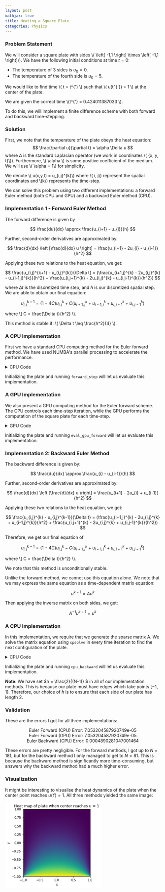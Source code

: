 ```yaml
---
layout: post
mathjax: true
title: Heating a Square Plate
categories: Physics
---
```


### Problem Statement ### 

We will consider a square plate with sides \\( \left[ -1,1 \right] \times \left[ -1,1 \right]\\). We have the following initial conditions at time $t=0$: 

*   The temperature of 3 sides is  $u_0=0$.
*   The temperature of the fourth side is $u_0=5$.

We would like to find time \\( t = t^{'} \\) such that \\( u(t^{'}) = 1 \\) at the center of the plate.

We are given the correct time \\(t^{'} = 0.424011387033 \\). 

To do this, we will implement a finite difference scheme with both forward and backward time-stepping. 


### Solution ###

First, we note that the temperature of the plate obeys the heat equation: 
$$
\frac{\partial u}{\partial t} = \alpha \Delta u
$$
where $\Delta$ is the standard Laplacian operator (we work in coordinates \\( \{x, y, t\}\\)). Furthermore, \\( \alpha \\) is some positive coefficient of the medium. We will use \\( \alpha = 1\\) for simplicity. 

We denote \\( u(x,y,t) = u_{i,j}^{k}\\) where \\( i, j\\) represent the spatial coordinates and \\(k\\) represents the time-step. 

We can solve this problem using two different implementations: a forward Euler method (both CPU and GPU) and a backward Euler method (CPU). 


### Implementation 1 - Forward Euler Method

The forward difference is given by 

$$
\frac{du}{dx} \approx \frac{u_{i+1} - u_{i}}{h}
$$

Further, second-order derivatives are approximated by: 

$$
\frac{d}{dx} \left [\frac{d}{dx} u \right] =
\frac{u_{i+1} - 2u_{i} - u_{i-1}}{h^2}
$$

Applying these two relations to the heat equation, we get: 

$$
\frac{u_{i,j}^{k+1} - u_{i,j}^{k}}{\Delta t} = 
(\frac{u_{i+1,j}^{k} - 2u_{i,j}^{k} - u_{i-1,j}^{k}}{h^2} + 
\frac{u_{i,j+1}^{k} - 2u_{i,j}^{k} - u_{i,j-1}^{k}}{h^2})
$$

where $\Delta t$ is the discretized time step, and $h$ is our discretized spatial step. We are able to obtain our final equation:

$$
u_{i,j}^{k+1} = (1-4C)u_{i,j}^{k} + C(u_{i+1,j}^{k} + 
u_{i-1,j}^{k} + u_{i,j+1}^{k} +
u_{i,j-1}^{k})
$$

where \\( C = \frac{\Delta t}{h^2} \\). 

This method is stable if: \\( \Delta t \leq \frac{h^2}{4} \\). 


### A CPU Implementation ###

First we have a standard CPU computing method for the Euler forward method. We have used NUMBA's parallel processing to accelerate the performance. 

<details>
<summary>CPU Code</summary>
<p>

```python
def initialize(N, iterations): 
    """
    Creates the initial array for the plate
    ---
    N = plate size 
    iterations: number of time steps
    """
    #Initializaing the plate
    plate = np.zeros((iterations, N, N))
    plate[ :, N-1, :] = 5
    
    return plate

@njit
def forward_step(plate, N, iterations):
    """
    Performs forward euler method 
    ----
    plate = array representing the temperatures of the plate
    N = plate dimensions (spatial)
    iterations = number of time-steps we wish to perform
    """

    alpha = 1
    h = 2/(N-1)
    time_step = (h**2)/(4*alpha)
    C = time_step/(h**2)

    middle = (N-1)//2
    result_time = 0
    for k in prange(0, iterations-1): 
      for i in range(1, N-1): 
        for j in range(1,N-1): 
            if plate[k, middle, middle] >= 1.0: 
                result_time = k
                print('CPU Iterations: ', result_time)
                return result_time
            plate[k+1, i, j] = (1-4*C)*(plate[k, i,j]) + C*(plate[ k, i+1, j] + plate[ k, i-1, j] + plate[ k, i, j+1] + plate[ k, i, j-1])
      
    return 999
```

</p>
</details> 

Initializing the plate and running ``forward_step`` will let us evaluate this implementation.

### A GPU Implementation ###

We also present a GPU computing method for the Euler forward scheme. The CPU controls each time-step iteration, while the GPU performs the computation of the square plate for each time-step. 

<details>
    <summary> GPU Code </summary>
<p>

```python
## Our GPU Kernel ##
@cuda.jit
def gpu_forward(N, input_array, C, result_array):
    ## Shared Memory Arrays ##
    shared = cuda.shared.array((34, 34), numba.float32)

    ## Positioning - Local ##
    tx = cuda.threadIdx.x
    ty = cuda.threadIdx.y

    ## Positioning - Global ##
    px, py = cuda.grid(2)
    index = (N-2)*py + px

    if px >= N-2:
        return
    if py >= N-2: 
        return

    ## Loading data into shared memory ##
    # Middle
    shared[tx+1, ty+1] = input_array[(N-2)*py + px]

    # Filling in the edges
    if px == 0: 
        shared[tx, ty+1] = 0
    if px == N-3: 
        shared[tx+2, ty+1] = 0
    if py == 0: 
        shared[tx+1, ty] = 0
    if py == N-3: 
        shared[tx+1, ty+2] = 5

    if (tx == 0) and (px != 0):
        shared[tx,ty+1] = input_array[(N-2)*py + px - 1] 
    if (tx == 31) and (px != N-3):
        shared[tx+2, ty+1] = input_array[(N-2)*py + px + 1]
    if (ty == 0) and (py != 0): 
        shared[tx+1, ty] = input_array[(N-2)*(py-1) + px] 
    if (ty == 31) and (py != N-3): 
        shared[tx+1, ty+2] = input_array[(N-2)*(py+1) + px]

    # Sync Threads
    cuda.syncthreads()

    ## Performing Stencil ##
    if index < (N-2)**2: 
        stencil = (1-4*C)*shared[tx+1,ty+1] + C*(shared[tx,ty+1] + shared[tx+2,ty+1] + shared[tx+1,ty] + shared[tx+1,ty+2]) 
        result_array[index] = stencil

        # Sync Threads
        cuda.syncthreads()


## A function to help evaluate the GPU kernel ##
def eval_gpu_forward(gpu_plate, N, iterations): 
    """
    Create initial array and evaluates GPU Euler forward step
    """
    SX = 32
    SY = 32
    nblocks = (N + SX - 1) // SX
    blockspergrid = (nblocks, nblocks)
    threadsperblock = (SX, SY)

    middle = (N-1)//2

    for k in range(0, iterations-1): 
        gpu_prev_plate = gpu_plate[k, 1:(N-1), 1:(N-1)].reshape((N-2)**2)
        gpu_result = np.zeros((N-2)**2, dtype = np.float32)

        gpu_forward[blockspergrid, threadsperblock](N, gpu_prev_plate, C, gpu_result)
        gpu_plate[k+1, 1:(N-1), 1:(N-1)] = gpu_result.reshape((N-2), (N-2))

        if gpu_plate[k+1, middle, middle] >= 1.0: 
            gpu_time = k + 1
            print('GPU Iterations: ', gpu_time)
            return gpu_plate[k+1, :, :], gpu_time
    
    print('The center never reached u = 1')
    return gpu_plate[k,:,:], 999999999999
```
</p>
</details>

Initializing the plate and running ``eval_gpu_forward`` will let us evaluate this implementation.


### Implementation 2: Backward Euler Method

The backward difference is given by: 

$$
\frac{du}{dx} \approx \frac{u_{i} - u_{i-1}}{h}
$$

Further, second-order derivatives are approximated by: 

$$
\frac{d}{dx} \left [\frac{d}{dx} u \right] =
\frac{u_{i+1} - 2u_{i} + u_{i-1}}{h^2}
$$

Applying these two relations to the heat equation, we get: 

$$
\frac{u_{i,j}^{k} - u_{i,j}^{k-1}}{\Delta t} 
= (\frac{u_{i+1,j}^{k} - 2u_{i,j}^{k} + u_{i-1,j}^{k}}{h^2} + 
\frac{u_{i,j+1}^{k} - 2u_{i,j}^{k} + u_{i,j-1}^{k}}{h^2})
$$

Therefore, we get our final equation of

$$
u_{i,j}^{k-1} =
(1 + 4C) u_{i,j}^{k} - 
C (u_{i+1,j}^{k} + u_{i-1,j}^{k} + u_{i,j+1}^{k} + u_{i,j-1}^{k} )
$$

where \\( C = \frac{\Delta t}{h^2} \\).

We note that this method is unconditionally stable. 

Unlike the forward method, we cannot use this equation alone. We note that we may express the same equation as a time-dependent matrix equation: 

$$
u^{k-1} = A u^{k}
$$

Then applying the inverse matrix on both sides, we get:

$$
A^{-1} u^{k-1} = u^{k}
$$


### A CPU Implementation ###

In this implementation, we require that we generate the sparse matrix A. We solve the matrix equation using ``spsolve`` in every time iteration to find the next configuration of the plate. 


<details>
    <summary> CPU Code </summary>
<p>

```python
def generate_inverse(N): 
    nelements = 5 * N**2 - 16 * N + 16

    row_ind = np.empty(nelements, dtype=np.float64)
    col_ind = np.empty(nelements, dtype=np.float64)
    data = np.empty(nelements, dtype=np.float64)

    f = np.empty(N * N, dtype=np.float64)

    alpha = 1
    h = 2/(N-1)
    time_step = (h**2)/(4*alpha)
    C = time_step/(h**2)

    count = 0
    for j in range(N):
        for i in range(N):
            if i == 0 or i == N - 1 or j == 0 or j == N - 1:
                row_ind[count] = col_ind[count] = j * N + i
                data[count] =  1
                f[j * N + i] = 0
                count += 1
                    
            else:
                row_ind[count : count + 5] = j * N + i
                col_ind[count] = j * N + i
                col_ind[count + 1] = j * N + i + 1
                col_ind[count + 2] = j * N + i - 1
                col_ind[count + 3] = (j + 1) * N + i
                col_ind[count + 4] = (j - 1) * N + i
                                    
                data[count] = 1 + 4*C
                data[count + 1 : count + 5] = - C
                f[j * N + i] = 1
                    
                count += 5
                                                
    return coo_matrix((data, (row_ind, col_ind)), shape=(N**2, N**2)).tocsr()

def cpu_backward(backward_plate, N, iterations): 
    cpu_prev_plate = backward_plate[0, :, :].reshape(N**2)
    A = generate_inverse(N)

    for k in range(iterations - 1): 
        sol = spsolve(A, backward_plate[k, :, :].reshape(N*N))
        backward_plate[k+1, :, :] = sol.reshape((N,N))

        if (backward_plate[k+1, middle, middle] >= 1) and (backward_plate[k, middle, middle] < 1): 
            print("Iterations: ", k+1)
            cpu_back_time = k+1

            return backward_plate[k, :, :], cpu_back_time
```
</p>

</details>

Initializing the plate and running ``cpu_backward`` will let us evaluate this implementation.

**Note**: We have set $h = \frac{2}{(N-1)} $ in all of our implementation methods. This is because our plate must have edges which take points $[-1, 1]$. Therefore, our choice of $h$ is to ensure that each side of our plate has length 2. 

### Validation  

These are the errors I got for all three implementations: 
<p align="center">
    Euler Forward (CPU) Error:  7.053204587920749e-05
    <br />
    Euler Forward (GPU) Error:  7.053204587920749e-05
    <br />
    Euler Backward (CPU) Error:  0.0004890281047001464
</p>

These errors are pretty negligible. For the forward methods, I got up to $N = 181$, but for the backward method I only managed to get to $N=81$. This is because the backward method is significantly more time-consuming, but answers why the backward method had a much higher error. 

### Visualization 

It might be interesting to visualise the heat dynamics of the plate when the center point reaches $u(t') = 1$. All three methods yielded the same image: 

![](/Images/SquarePlate/Visualization.png)